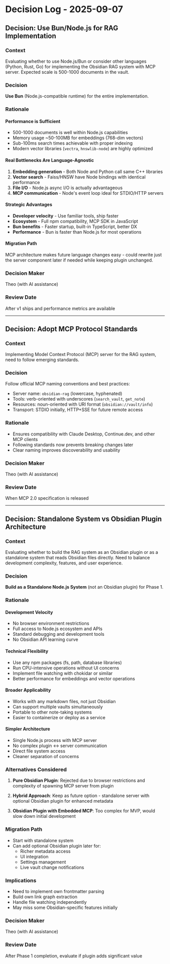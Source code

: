 # Decision Log - 2025-09-07

## Decision: Use Bun/Node.js for RAG Implementation

### Context
Evaluating whether to use Node.js/Bun or consider other languages (Python, Rust, Go) for implementing the Obsidian RAG system with MCP server. Expected scale is 500-1000 documents in the vault.

### Decision
**Use Bun** (Node.js-compatible runtime) for the entire implementation.

### Rationale

#### Performance is Sufficient
- 500-1000 documents is well within Node.js capabilities
- Memory usage ~50-100MB for embeddings (768-dim vectors)
- Sub-100ms search times achievable with proper indexing
- Modern vector libraries (`vectra`, `hnswlib-node`) are highly optimized

#### Real Bottlenecks Are Language-Agnostic
1. **Embedding generation** - Both Node and Python call same C++ libraries
2. **Vector search** - Faiss/HNSW have Node bindings with identical performance  
3. **File I/O** - Node.js async I/O is actually advantageous
4. **MCP communication** - Node's event loop ideal for STDIO/HTTP servers

#### Strategic Advantages
- **Developer velocity** - Use familiar tools, ship faster
- **Ecosystem** - Full npm compatibility, MCP SDK in JavaScript
- **Bun benefits** - Faster startup, built-in TypeScript, better DX
- **Performance** - Bun is faster than Node.js for most operations

#### Migration Path
MCP architecture makes future language changes easy - could rewrite just the server component later if needed while keeping plugin unchanged.

### Decision Maker
Theo (with AI assistance)

### Review Date
After v1 ships and performance metrics are available

---

## Decision: Adopt MCP Protocol Standards

### Context
Implementing Model Context Protocol (MCP) server for the RAG system, need to follow emerging standards.

### Decision
Follow official MCP naming conventions and best practices:
- Server name: `obsidian-rag` (lowercase, hyphenated)
- Tools: verb-oriented with underscores (`search_vault`, `get_note`)
- Resources: noun-oriented with URI format (`obsidian://vault/info`)
- Transport: STDIO initially, HTTP+SSE for future remote access

### Rationale
- Ensures compatibility with Claude Desktop, Continue.dev, and other MCP clients
- Following standards now prevents breaking changes later
- Clear naming improves discoverability and usability

### Decision Maker
Theo (with AI assistance)

### Review Date
When MCP 2.0 specification is released

---

## Decision: Standalone System vs Obsidian Plugin Architecture

### Context
Evaluating whether to build the RAG system as an Obsidian plugin or as a standalone system that reads Obsidian files directly. Need to balance development complexity, features, and user experience.

### Decision
**Build as a Standalone Node.js System** (not an Obsidian plugin) for Phase 1.

### Rationale

#### Development Velocity
- No browser environment restrictions
- Full access to Node.js ecosystem and APIs
- Standard debugging and development tools
- No Obsidian API learning curve

#### Technical Flexibility
- Use any npm packages (fs, path, database libraries)
- Run CPU-intensive operations without UI concerns
- Implement file watching with chokidar or similar
- Better performance for embeddings and vector operations

#### Broader Applicability
- Works with any markdown files, not just Obsidian
- Can support multiple vaults simultaneously
- Portable to other note-taking systems
- Easier to containerize or deploy as a service

#### Simpler Architecture
- Single Node.js process with MCP server
- No complex plugin ↔ server communication
- Direct file system access
- Cleaner separation of concerns

### Alternatives Considered

1. **Pure Obsidian Plugin**: Rejected due to browser restrictions and complexity of spawning MCP server from plugin

2. **Hybrid Approach**: Keep as future option - standalone server with optional Obsidian plugin for enhanced metadata

3. **Obsidian Plugin with Embedded MCP**: Too complex for MVP, would slow down initial development

### Migration Path
- Start with standalone system
- Can add optional Obsidian plugin later for:
  - Richer metadata access
  - UI integration
  - Settings management
  - Live vault change notifications

### Implications
- Need to implement own frontmatter parsing
- Build own link graph extraction
- Handle file watching independently
- May miss some Obsidian-specific features initially

### Decision Maker
Theo (with AI assistance)

### Review Date
After Phase 1 completion, evaluate if plugin adds significant value